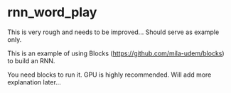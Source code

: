 # rnn_word_play

This is very rough and needs to be improved... Should serve as example only.

This is an example of using Blocks (https://github.com/mila-udem/blocks) to build an RNN.

You need blocks to run it. GPU is highly recommended. Will add more explanation later...

